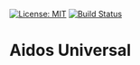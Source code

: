 [![License: MIT](https://img.shields.io/badge/License-MIT-yellow.svg)](https://opensource.org/licenses/MIT)
[![Build Status](https://travis-ci.org/wwelling/aidos-universal.svg?branch=master)](https://travis-ci.org/wwelling/aidos-universal)

Aidos Universal
===============
